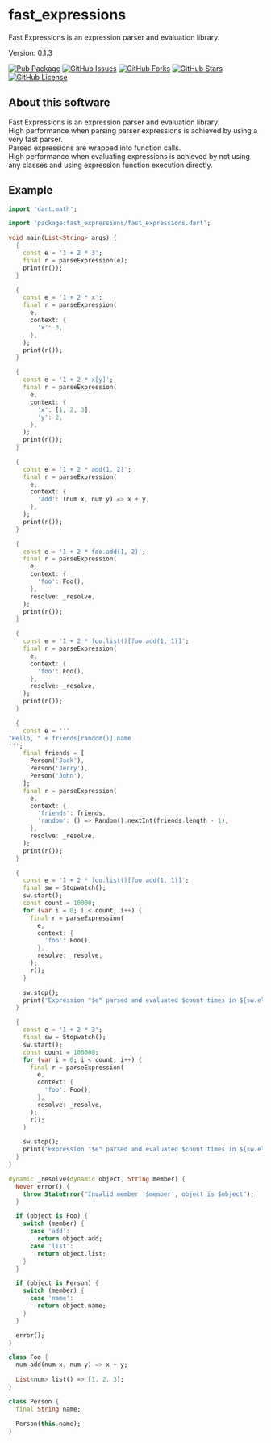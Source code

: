 # fast_expressions

Fast Expressions is an expression parser and evaluation library.

Version: 0.1.3

[![Pub Package](https://img.shields.io/pub/v/fast_expressions.svg)](https://pub.dev/packages/fast_expressions)
[![GitHub Issues](https://img.shields.io/github/issues/mezoni/fast_expressions.svg)](https://github.com/mezoni/fast_expressions/issues)
[![GitHub Forks](https://img.shields.io/github/forks/mezoni/fast_expressions.svg)](https://github.com/mezoni/fast_expressions/forks)
[![GitHub Stars](https://img.shields.io/github/stars/mezoni/fast_expressions.svg)](https://github.com/mezoni/fast_expressions/stargazers)
[![GitHub License](https://img.shields.io/badge/License-BSD_3--Clause-blue.svg)](https://raw.githubusercontent.com/mezoni/fast_expressions/main/LICENSE)

## About this software

Fast Expressions is an expression parser and evaluation library.  
High performance when parsing parser expressions is achieved by using a very fast parser.  
Parsed expressions are wrapped into function calls.  
High performance when evaluating expressions is achieved by not using any classes and using expression function execution  directly.

## Example

```dart
import 'dart:math';

import 'package:fast_expressions/fast_expressions.dart';

void main(List<String> args) {
  {
    const e = '1 + 2 * 3';
    final r = parseExpression(e);
    print(r());
  }

  {
    const e = '1 + 2 * x';
    final r = parseExpression(
      e,
      context: {
        'x': 3,
      },
    );
    print(r());
  }

  {
    const e = '1 + 2 * x[y]';
    final r = parseExpression(
      e,
      context: {
        'x': [1, 2, 3],
        'y': 2,
      },
    );
    print(r());
  }

  {
    const e = '1 + 2 * add(1, 2)';
    final r = parseExpression(
      e,
      context: {
        'add': (num x, num y) => x + y,
      },
    );
    print(r());
  }

  {
    const e = '1 + 2 * foo.add(1, 2)';
    final r = parseExpression(
      e,
      context: {
        'foo': Foo(),
      },
      resolve: _resolve,
    );
    print(r());
  }

  {
    const e = '1 + 2 * foo.list()[foo.add(1, 1)]';
    final r = parseExpression(
      e,
      context: {
        'foo': Foo(),
      },
      resolve: _resolve,
    );
    print(r());
  }

  {
    const e = '''
"Hello, " + friends[random()].name
''';
    final friends = [
      Person('Jack'),
      Person('Jerry'),
      Person('John'),
    ];
    final r = parseExpression(
      e,
      context: {
        'friends': friends,
        'random': () => Random().nextInt(friends.length - 1),
      },
      resolve: _resolve,
    );
    print(r());
  }

  {
    const e = '1 + 2 * foo.list()[foo.add(1, 1)]';
    final sw = Stopwatch();
    sw.start();
    const count = 10000;
    for (var i = 0; i < count; i++) {
      final r = parseExpression(
        e,
        context: {
          'foo': Foo(),
        },
        resolve: _resolve,
      );
      r();
    }

    sw.stop();
    print('Expression "$e" parsed and evaluated $count times in ${sw.elapsed}');
  }

  {
    const e = '1 + 2 * 3';
    final sw = Stopwatch();
    sw.start();
    const count = 100000;
    for (var i = 0; i < count; i++) {
      final r = parseExpression(
        e,
        context: {
          'foo': Foo(),
        },
        resolve: _resolve,
      );
      r();
    }

    sw.stop();
    print('Expression "$e" parsed and evaluated $count times in ${sw.elapsed}');
  }
}

dynamic _resolve(dynamic object, String member) {
  Never error() {
    throw StateError("Invalid member '$member', object is $object");
  }

  if (object is Foo) {
    switch (member) {
      case 'add':
        return object.add;
      case 'list':
        return object.list;
    }
  }

  if (object is Person) {
    switch (member) {
      case 'name':
        return object.name;
    }
  }

  error();
}

class Foo {
  num add(num x, num y) => x + y;

  List<num> list() => [1, 2, 3];
}

class Person {
  final String name;

  Person(this.name);
}

```

